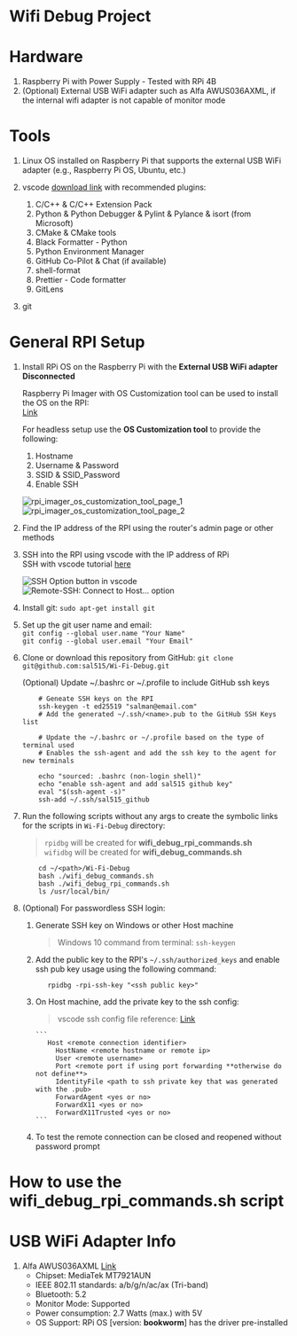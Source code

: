 # Wifi Debug Project

# Hardware

1. Raspberry Pi with Power Supply - Tested with RPi 4B
2. (Optional) External USB WiFi adapter such as Alfa AWUS036AXML,
   if the internal wifi adapter is not capable of monitor mode

# Tools

1.  Linux OS installed on Raspberry Pi that supports the external USB WiFi adapter
    (e.g., Raspberry Pi OS, Ubuntu, etc.)
2.  vscode [download link](https://code.visualstudio.com/download) with recommended plugins:

    1. C/C++ & C/C++ Extension Pack
    2. Python & Python Debugger & Pylint & Pylance & isort (from Microsoft)
    3. CMake & CMake tools
    4. Black Formatter - Python
    5. Python Environment Manager
    6. GitHub Co-Pilot & Chat (if available)
    7. shell-format
    8. Prettier - Code formatter
    9. GitLens

3.  git

# General RPI Setup

1.  Install RPi OS on the Raspberry Pi with the **External USB WiFi adapter Disconnected**

    Raspberry Pi Imager with OS Customization tool can be used to install the OS on the RPI:  
    [Link](https://www.raspberrypi.com/software/)

    For headless setup use the **OS Customization tool** to provide the following:

    1. Hostname
    2. Username & Password
    3. SSID & SSID_Password
    4. Enable SSH

    ![rpi_imager_os_customization_tool_page_1](https://www.raspberrypi.com/documentation/computers/images/imager/os-customisation-general.png)
    ![rpi_imager_os_customization_tool_page_2](https://www.raspberrypi.com/documentation/computers/images/imager/os-customisation-services.png)

2.  Find the IP address of the RPI using the router's admin page or other methods

3.  SSH into the RPI using vscode with the IP address of RPi  
    SSH with vscode tutorial [here](https://code.visualstudio.com/docs/remote/ssh-tutorial)

    ![SSH Option button in vscode](https://code.visualstudio.com/assets/docs/remote/ssh-tutorial/remote-status-bar.png)
    ![Remote-SSH: Connect to Host... option](https://code.visualstudio.com/assets/docs/remote/ssh-tutorial/remote-ssh-commands.png)

4.  Install git:
    `sudo apt-get install git`

5.  Set up the git user name and email:  
    `git config --global user.name "Your Name"`  
    `git config --global user.email "Your Email"`

6.  Clone or download this repository from GitHub:
    `git clone git@github.com:sal515/Wi-Fi-Debug.git`

    (Optional) Update ~/.bashrc or ~/.profile to include GitHub ssh keys

    ```
        # Geneate SSH keys on the RPI
        ssh-keygen -t ed25519 "salman@email.com"
        # Add the generated ~/.ssh/<name>.pub to the GitHub SSH Keys list

        # Update the ~/.bashrc or ~/.profile based on the type of terminal used
        # Enables the ssh-agent and add the ssh key to the agent for new terminals

        echo "sourced: .bashrc (non-login shell)"
        echo "enable ssh-agent and add sal515 github key"
        eval "$(ssh-agent -s)"
        ssh-add ~/.ssh/sal515_github
    ```

7.  Run the following scripts without any args to create the symbolic links for the scripts in `Wi-Fi-Debug` directory:

    > `rpidbg` will be created for **wifi_debug_rpi_commands.sh**  
    > `wifidbg` will be created for **wifi_debug_commands.sh**

    ```
        cd ~/<path>/Wi-Fi-Debug
        bash ./wifi_debug_commands.sh
        bash ./wifi_debug_rpi_commands.sh
        ls /usr/local/bin/
    ```

8.  (Optional) For passwordless SSH login:

    1.  Generate SSH key on Windows or other Host machine

        > Windows 10 command from terminal: `ssh-keygen`

    2.  Add the public key to the RPI's `~/.ssh/authorized_keys` and enable ssh pub key usage using the following command:

        ```
           rpidbg -rpi-ssh-key "<ssh public key>"
        ```

    3.  On Host machine, add the private key to the ssh config:

        > vscode ssh config file reference: [Link](https://code.visualstudio.com/docs/remote/ssh#_remember-hosts-and-advanced-settings)

            ```
               Host <remote connection identifier>
                 HostName <remote hostname or remote ip>
                 User <remote username>
                 Port <remote port if using port forwarding **otherwise do not define**>
                 IdentityFile <path to ssh private key that was generated with the .pub>
                 ForwardAgent <yes or no>
                 ForwardX11 <yes or no>
                 ForwardX11Trusted <yes or no>
            ```

    4.  To test the remote connection can be closed and reopened without password prompt

# How to use the wifi_debug_rpi_commands.sh script

# USB WiFi Adapter Info

1. Alfa AWUS036AXML [Link](https://www.alfa.com.tw/products/awus036axml?variant=39754360684616)
   - Chipset: MediaTek MT7921AUN
   - IEEE 802.11 standards: a/b/g/n/ac/ax (Tri-band)
   - Bluetooth: 5.2
   - Monitor Mode: Supported
   - Power consumption: 2.7 Watts (max.) with 5V
   - OS Support: RPi OS [version: **bookworm**] has the driver pre-installed
